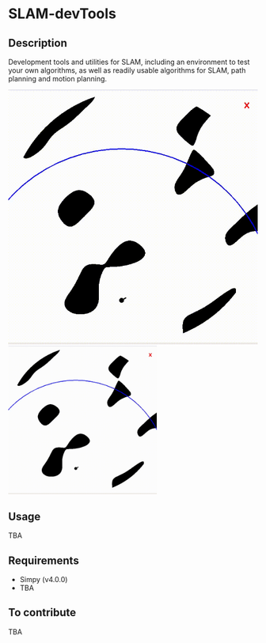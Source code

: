 # SLAM-devTools

## Description
Development tools and utilities for SLAM, including an environment to test your own algorithms, as well as readily usable algorithms for SLAM, path planning and motion planning.

![Environment Illustration](res/env.gif)
<img src="res/env.gif" width="300" height="300">

## Usage
TBA

## Requirements
- Simpy (v4.0.0)
- TBA

## To contribute
TBA
